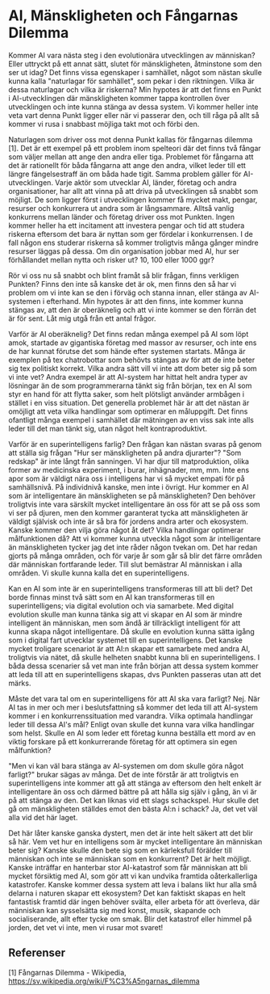 # AI, Mänskligheten och Fångarnas Dilemma
Kommer AI vara nästa steg i den evolutionära utvecklingen av människan? Eller uttryckt på ett annat sätt, slutet för mänskligheten, åtminstone som den ser ut idag? Det finns vissa egenskaper i samhället, något som nästan skulle kunna kalla "naturlagar för samhället", som pekar i den riktningen. Vilka är dessa naturlagar och vilka är riskerna? Min hypotes är att det finns en Punkt i AI-utvecklingen där mänskligheten kommer tappa kontrollen över utvecklingen och inte kunna stänga av dessa system. Vi kommer heller inte veta vart denna Punkt ligger eller när vi passerar den, och till råga på allt så kommer vi rusa i snabbast möjliga takt mot och förbi den.

Naturlagen som driver oss mot denna Punkt kallas för fångarnas dilemma [1]. Det är ett exempel på ett problem inom spelteori där det finns två fångar som väljer mellan att ange den andra eller tiga. Problemet för fångarna att det är rationellt för båda fångarna att ange den andra, vilket leder till ett längre fängelsestraff än om båda hade tigit. Samma problem gäller för AI-utvecklingen. Varje aktör som utvecklar AI, länder, företag och andra organisationer, har allt att vinna på att driva på utvecklingen så snabbt som möjligt. De som ligger först i utvecklingen kommer få mycket makt, pengar, resurser och konkurrera ut andra som är långsammare. Alltså vanlig konkurrens mellan länder och företag driver oss mot Punkten. Ingen kommer heller ha ett incitament att investera pengar och tid att studera riskerna eftersom det bara är nyttan som ger fördelar i konkurrensen. I de fall någon ens studerar riskerna så kommer troligtvis många gånger mindre resurser läggas på dessa. Om din organisation jobbar med AI, hur ser förhållandet mellan nytta och risker ut? 10, 100 eller 1000 ggr?

Rör vi oss nu så snabbt och blint framåt så blir frågan, finns verkligen Punkten? Finns den inte så kanske det är ok, men finns den så har vi problem om vi inte kan se den i förväg och stanna innan, eller stänga av AI-systemen i efterhand. Min hypotes är att den finns, inte kommer kunna stängas av, att den är oberäknelig och att vi inte kommer se den förrän det är för sent. Låt mig utgå från ett antal frågor.

Varför är AI oberäknelig? Det finns redan många exempel på AI som löpt amok, startade av gigantiska företag med massor av resurser, och inte ens de har kunnat förutse det som hände efter systemen startats. Många är exemplen på tex chatrobottar som behövts stängas av för att de inte beter sig tex politiskt korrekt. Vilka andra sätt vill vi inte att dom beter sig på som vi inte vet? Andra exempel är att AI-system har hittat helt andra typer av lösningar än de som programmerarna tänkt sig från början, tex en AI som styr en hand för att flytta saker, som helt plötsligt använder armbågen i stället i en viss situation. Det generella problemet här är att det nästan är omöjligt att veta vilka handlingar som optimerar en måluppgift. Det finns ofantligt många exempel i samhället där mätningen av en viss sak inte alls leder till det man tänkt sig, utan något helt kontraproduktivt.

Varför är en superintelligens farlig? Den frågan kan nästan svaras på genom att ställa sig frågan "Hur ser mänskligheten på andra djurarter"? "Som redskap" är inte långt från sanningen. Vi har djur till matproduktion, olika former av medicinska experiment, i burar, inhägnader, mm, mm. Inte ens apor som är väldigt nära oss i intelligens har vi så mycket empati för på samhällsnivå. På individnivå kanske, men inte i övrigt. Hur kommer en AI som är intelligentare än mänskligheten se på mänskligheten? Den behöver troligtvis inte vara särskilt mycket intelligentare än oss för att se på oss som vi ser på djuren, men den kommer garanterat tycka att mänskligheten är väldigt självisk och inte är så bra för jordens andra arter och ekosystem. Kanske kommer den vilja göra något åt det? Vilka handlingar optimerar målfunktionen då? Att vi kommer kunna utveckla något som är intelligentare än mänskligheten tycker jag det inte råder någon tvekan om. Det har redan gjorts på många områden, och för varje år som går så blir det färre områden där människan fortfarande leder. Till slut bemästrar AI människan i alla områden. Vi skulle kunna kalla det en superintelligens.

Kan en AI som inte är en superintelligens transformeras till att bli det? Det borde finnas minst två sätt som en AI kan transformeras till en superintelligens; via digital evolution och via samarbete. Med digital evolution skulle man kunna tänka sig att vi skapar en AI som är mindre intelligent än människan, men som ändå är tillräckligt intelligent för att kunna skapa något intelligentare. Då skulle en evolution kunna sätta igång som i digital fart utvecklar systemet till en superintelligens. Det kanske mycket troligare scenariot är att AI:n skapar ett samarbete med andra AI, troligtvis via nätet, då skulle helheten snabbt kunna bli en superintelligens. I båda dessa scenarier så vet man inte från början att dessa system kommer att leda till att en superintelligens skapas, dvs Punkten passeras utan att det märks.

Måste det vara tal om en superintelligens för att AI ska vara farligt? Nej. När AI tas in mer och mer i beslutsfattning så kommer det leda till att AI-system kommer i en konkurrenssituation med varandra. Vilka optimala handlingar leder till dessa AI's mål? Enligt ovan skulle det kunna vara vilka handlingar som helst. Skulle en AI som leder ett företag kunna beställa ett mord av en viktig forskare på ett konkurrerande företag för att optimera sin egen målfunktion?

"Men vi kan väl bara stänga av AI-systemen om dom skulle göra något farligt?" brukar sägas av många. Det de inte förstår är att troligtvis en superintelligens inte kommer att gå att stänga av eftersom den helt enkelt är intelligentare än oss och därmed bättre på att hålla sig själv i gång, än vi är på att stänga av den. Det kan liknas vid ett slags schackspel. Hur skulle det gå om mänskligheten ställdes emot den bästa AI:n i schack? Ja, det vet väl alla vid det här laget.

Det här låter kanske ganska dystert, men det är inte helt säkert att det blir så här. Vem vet hur en intelligens som är mycket intelligentare än människan beter sig? Kanske skulle den bete sig som en kärleksfull förälder till människan och inte se människan som en konkurrent? Det är helt möjligt. Kanske inträffar en hanterbar stor AI-katastrof som får människan att bli mycket försiktig med AI, som gör att vi kan undvika framtida oåterkallerliga katastrofer. Kanske kommer dessa system att leva i balans likt hur alla små delarna i naturen skapar ett ekosystem? Det kan faktiskt skapas en helt fantastisk framtid där ingen behöver svälta, eller arbeta för att överleva, där människan kan sysselsätta sig med konst, musik, skapande och socialiserande, allt efter tycke om smak. Blir det katastrof eller himmel på jorden, det vet vi inte, men vi rusar mot svaret!

## Referenser
[1] Fångarnas Dilemma - Wikipedia, https://sv.wikipedia.org/wiki/F%C3%A5ngarnas_dilemma

